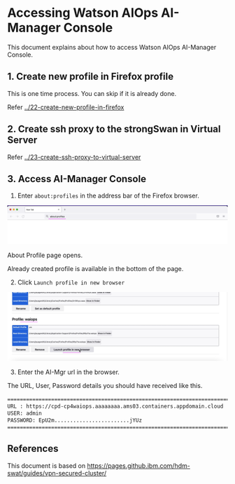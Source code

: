 # Accessing Watson AIOps AI-Manager Console

This document explains about how to access Watson AIOps AI-Manager Console.

## 1. Create new profile in Firefox profile

This is one time process. You can skip if it is already done.

Refer [../22-create-new-profile-in-firefox](../22-create-new-profile-in-firefox)

## 2. Create ssh proxy to the strongSwan in Virtual Server

Refer [../23-create-ssh-proxy-to-virtual-server](../23-create-ssh-proxy-to-virtual-server)

## 3. Access AI-Manager Console

1. Enter `about:profiles` in the address bar of the Firefox browser.

<img src="images/image-00001.png">

About Profile page opens.

Already created profile is available in the bottom of the page.

2. Click `Launch profile in new browser`

<img src="images/image-00005.png">

3. Enter the AI-Mgr url in the browser. 

The URL, User, Password details you should have received like this.

```
=====================================================================================================
URL : https://cpd-cp4waiops.aaaaaaaa.ams03.containers.appdomain.cloud
USER: admin
PASSWORD: EpU2m........................jYUz
=====================================================================================================

```

## References

This document is based on https://pages.github.ibm.com/hdm-swat/guides/vpn-secured-cluster/
